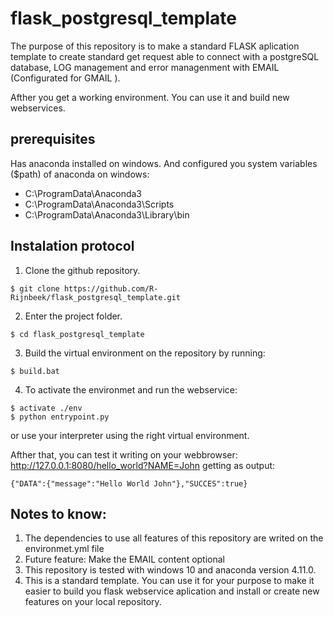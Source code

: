 # flask_postgresql_template

The purpose of this repository is to make a standard FLASK aplication template to create standard get request able to connect with a postgreSQL database, LOG management and error managenment with EMAIL (Configurated for GMAIL ).

Afther you get a working environment. You can use it and build new webservices.

## prerequisites

Has anaconda installed on windows. And configured you system variables ($path) of anaconda on windows:
* C:\ProgramData\Anaconda3
* C:\ProgramData\Anaconda3\Scripts
* C:\ProgramData\Anaconda3\Library\bin

## Instalation protocol

1. Clone the github repository.
```
$ git clone https://github.com/R-Rijnbeek/flask_postgresql_template.git
```

2. Enter the project folder.
```
$ cd flask_postgresql_template
```

3. Build the virtual environment on the repository by running:
```
$ build.bat
```

4. To activate the environmet and run the webservice:
```
$ activate ./env
$ python entrypoint.py
```
or use your interpreter using the right virtual environment.

Afther that, you can test it writing on your webbrowser: http://127.0.0.1:8080/hello_world?NAME=John getting as output:

```
{"DATA":{"message":"Hello World John"},"SUCCES":true}
```

## Notes to know:

1. The dependencies to use all features of this repository are writed on the environmet.yml file
2. Future feature: Make the EMAIL content optional
3. This repository is tested with windows 10 and anaconda version 4.11.0.
4. This is a standard template. You can use it for your purpose to make it easier to build you flask webservice aplication and install or create new features on your local repository.
